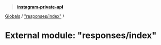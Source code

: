 > **[instagram-private-api](../README.md)**

[Globals](../globals.md) / ["responses/index"](_responses_index_.md) /

# External module: "responses/index"